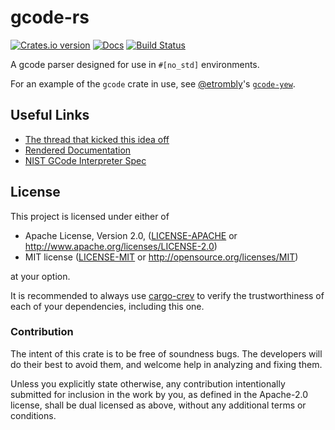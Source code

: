 # gcode-rs

[![Crates.io version](https://img.shields.io/crates/v/gcode.svg)](https://crates.io/crates/gcode)
[![Docs](https://docs.rs/gcode/badge.svg)](https://docs.rs/gcode/)
[![Build Status](https://travis-ci.org/Michael-F-Bryan/gcode-rs.svg?branch=master)](https://travis-ci.org/Michael-F-Bryan/gcode-rs)

A gcode parser designed for use in `#[no_std]` environments.

For an example of the `gcode` crate in use, see 
[@etrombly][etrombly]'s [`gcode-yew`][gc-y].

## Useful Links

- [The thread that kicked this idea off][thread]
- [Rendered Documentation][docs]
- [NIST GCode Interpreter Spec][nist]

## License

This project is licensed under either of

 * Apache License, Version 2.0, ([LICENSE-APACHE](LICENSE_APACHE.md) or
   http://www.apache.org/licenses/LICENSE-2.0)
 * MIT license ([LICENSE-MIT](LICENSE_MIT.md) or
   http://opensource.org/licenses/MIT)

at your option.

It is recommended to always use [cargo-crev][crev] to verify the
trustworthiness of each of your dependencies, including this one.

### Contribution

The intent of this crate is to be free of soundness bugs. The developers will
do their best to avoid them, and welcome help in analyzing and fixing them.

Unless you explicitly state otherwise, any contribution intentionally
submitted for inclusion in the work by you, as defined in the Apache-2.0
license, shall be dual licensed as above, without any additional terms or
conditions.

[thread]:https://users.rust-lang.org/t/g-code-interpreter/10930
[docs]: https://michael-f-bryan.github.io/gcode-rs/
[p3]: https://github.com/Michael-F-Bryan/gcode-rs/blob/master/tests/data/program_3.gcode
[nist]: http://ws680.nist.gov/publication/get_pdf.cfm?pub_id=823374
[cargo-c]: https://github.com/lu-zero/cargo-c
[etrombly]: https://github.com/etrombly
[gc-y]: https://github.com/etrombly/gcode-yew
[crev]: https://github.com/crev-dev/cargo-crev
